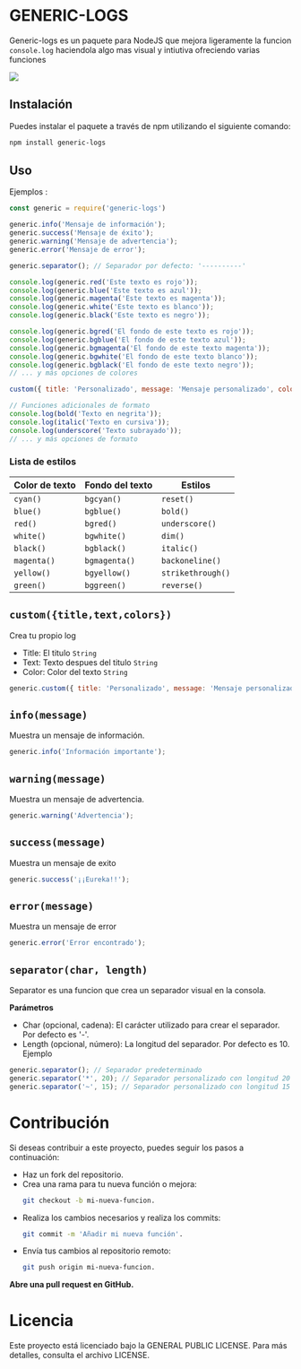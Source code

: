 # GENERIC-LOGS

Generic-logs es un paquete para NodeJS que mejora ligeramente la funcion `console.log` haciendola algo mas visual y intiutiva ofreciendo varias funciones

![](https://i.imgur.com/cfGdBDr.png)
## Instalación

Puedes instalar el paquete a través de npm utilizando el siguiente comando:

```bash
npm install generic-logs
```
## Uso

Ejemplos :
```js
const generic = require('generic-logs')

generic.info('Mensaje de información');
generic.success('Mensaje de éxito');
generic.warning('Mensaje de advertencia');
generic.error('Mensaje de error');

generic.separator(); // Separador por defecto: '----------'

console.log(generic.red('Este texto es rojo'));
console.log(generic.blue('Este texto es azul'));
console.log(generic.magenta('Este texto es magenta'));
console.log(generic.white('Este texto es blanco'));
console.log(generic.black('Este texto es negro'));

console.log(generic.bgred('El fondo de este texto es rojo'));
console.log(generic.bgblue('El fondo de este texto azul'));
console.log(generic.bgmagenta('El fondo de este texto magenta'));
console.log(generic.bgwhite('El fondo de este texto blanco'));
console.log(generic.bgblack('El fondo de este texto negro'));
// ... y más opciones de colores

custom({ title: 'Personalizado', message: 'Mensaje personalizado', color: 'green' });

// Funciones adicionales de formato
console.log(bold('Texto en negrita'));
console.log(italic('Texto en cursiva'));
console.log(underscore('Texto subrayado'));
// ... y más opciones de formato

```
### Lista de estilos 

| Color de texto | Fondo del texto | Estilos           |
|----------------|-----------------|-------------------|
| `cyan()`       | `bgcyan()`      | `reset()`         |
| `blue()`       | `bgblue()`      | `bold()`          |
| `red()`        | `bgred()`       | `underscore()`    |
| `white()`      | `bgwhite()`     | `dim()`           |
| `black()`      | `bgblack()`     | `italic()`        |
| `magenta()`    | `bgmagenta()`   | `backoneline()`   |
| `yellow()`     | `bgyellow()`    | `strikethrough()` |
| `green()`      | `bggreen()`     | `reverse()`       |

## `custom({title,text,colors})`
Crea tu propio log

- Title: El titulo `String`
- Text: Texto despues del titulo `String`
- Color: Color del texto `String`
```js
generic.custom({ title: 'Personalizado', message: 'Mensaje personalizado', color: 'verde' });
```

## `info(message)`
Muestra un mensaje de información.
```js
generic.info('Información importante');
```
## `warning(message)`
Muestra un mensaje de advertencia.
```js
generic.warning('Advertencia');
```
## `success(message)`
Muestra un mensaje de exito
```js
generic.success('¡¡Eureka!!');
```
## `error(message)`
Muestra un mensaje de error
```js
generic.error('Error encontrado');
```

## `separator(char, length)`

Separator es una funcion que crea un separador visual en la consola.

**Parámetros**
- Char (opcional, cadena): El carácter utilizado para crear el separador. Por defecto es '-'.
- Length (opcional, número): La longitud del separador. Por defecto es 10.
Ejemplo

```js
generic.separator(); // Separador predeterminado
generic.separator('*', 20); // Separador personalizado con longitud 20 y carácter '*'
generic.separator('~', 15); // Separador personalizado con longitud 15 y carácter '~'
```

# Contribución
Si deseas contribuir a este proyecto, puedes seguir los pasos a continuación:

- Haz un fork del repositorio.
- Crea una rama para tu nueva función o mejora:
  ``` bash
  git checkout -b mi-nueva-funcion.
  ```
- Realiza los cambios necesarios y realiza los commits:
  ```bash
  git commit -m 'Añadir mi nueva función'.
  ```
- Envía tus cambios al repositorio remoto:
  ```bash
  git push origin mi-nueva-funcion.
  ```
**Abre una pull request en GitHub.**
# Licencia
Este proyecto está licenciado bajo la  GENERAL PUBLIC LICENSE. Para más detalles, consulta el archivo LICENSE.

